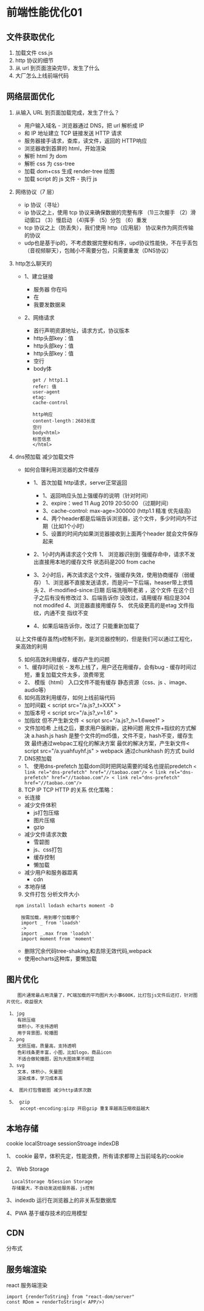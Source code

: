# 前端性能优化01
## 文件获取优化
1.  加载文件 css.js
2.  http 协议的细节
3.  从 url 到页面渲染完毕，发生了什么
4.  大厂怎么上线前端代码

## 网络层面优化

1. 从输入 URL 到页面加载完成，发生了什么？
   - 用户输入域名 - 浏览器通过 DNS，把 url 解析成 IP
   - 和 IP 地址建立 TCP 链接发送 HTTP 请求 
   - 服务器接手请求，查库，读文件，返回的 HTTP响应 
   - 浏览器收到首屏的 html，开始渲染 
   - 解析 html 为 dom 
   - 解析 css 为 css-tree 
   - 加载 dom+css 生成 render-tree 绘图 
   - 加载 script 的 js 文件 - 执行 js
      <!-- how browser words -->

2. 网络协议（7 层）
   - ip 协议（寻址）
   - ip 协议之上，使用 tcp 协议来确保数据的完整有序
     （1)三次握手 
     （2）滑动窗口 
     （3）慢启动 
     （4)挥手 
     （5）分包 
     （6）重发
   - tcp 协议之上（防丢失），我们使用 http（应用层） 协议来作为网页传输的协议
   - udp也是基于ip的，不考虑数据完整和有序，upd协议性能快，不在乎丢包（音视频聊天），包贼小不需要分包，只需要重发（DNS协议）


3. http怎么聊天的
    - 1、建立链接

       - 服务器 你在吗
       - 在
       - 我要发数据来
    - 2、网络请求
      - 首行声明资源地址，请求方式，协议版本
      - http头部key：值
      - http头部key：值
      - http头部key：值
      - 空行
      - body体
  
      ```
         get / http1.1
         refer: 值
         user-agent
         etag:
         cache-control

         http响应
         content-length：2683长度
         空行
         body<html>
         标签信息
         </html>
      ```

4. dns预加载 减少加载文件
   - 如何合理利用浏览器的文件缓存

     - 1、首次加载 http请求，server正常返回
         - 1、返回响应头加上强缓存的说明（针对时间）
         - 2、expire：wed 11 Aug 2019 20:50:00 （过期时间）
         - 3、cache-control: max-age=300000 (http1.1 精准 优先级高)
         - 4、两个header都是后端告诉浏览器，这个文件，多少时间内不过期（比如1个小时）
         - 5、设置的时间内如果浏览器接收到上面两个header 就会文件保存起来
     - 2、1小时内再请求这个文件
       1、 浏览器识别到  强缓存命中，请求不发出直接用本地的缓存文件 状态码是200 from cache

     - 3、2小时后，再次请求这个文件，强缓存失效，使用协商缓存（弱缓存） 
               1、浏览器不直接发送请求，而是问一下后端，heaser带上求情 头 
               2、if-modified-since:日期 后端洗哦啊老弟 ，这个文件 在这个日子之后有没有修改过
               3、后端告诉你 没改过，请用缓存  相应是304 not modifed
               4、浏览器直接用缓存
               5、 优先级更高的是etag 文件指纹，内通不变  指纹不变
      - 4、如果后端告诉你，改过了 只能重新加载了


    以上文件缓存虽然js控制不到，是浏览器控制的，但是我们可以通过工程化，来高效的利用


    5. 如何高效利用缓存，缓存产生的问题
      - 1、缓存时间过长 
       - 发布上线了，用户还在用缓存，会有bug
       - 缓存时间过短，重复加载文件太多，浪费带宽
      - 2、 模版（html） 入口文件不能有缓存
        静态资源（css、js 、image、audio等）
     

    6. 如何高效利用缓存，如何上线前端代码
      - 加时间戳 < script src="/a.js?_t=XXX" >
      - 加版本号 < script src="/a.js?_v=1.6" >
      - 加指纹 但不产生新文件 < script src="/a.js?_h=1.6wee1" >
      - 文件加哈希
        上线之后，要求用户强刷新，这种问题 用文件+指纹的方式解决
        a.hash.js   hash 是整个文件的md5值，文件不变，hash不变，缓存生效
      最终通过webpac工程化的解决方案  最优的解决方案，产生新文件< script src="/a.yuahfuyhf.js" >
      webpack 通过chunkhash 的方式 build 
    

    7. DNS预加载
      - 1、 使用dns-prefetch 加载dom同时把网站需要的域名也提前predetch
       ```
         < link rel="dns-prefetch" href="//taobao.com"/>
         < link rel="dns-prefetch" href="//taobao.com"/>
         < link rel="dns-prefetch" href="//taobao.com"/>
       ```
    8. TCP
    IP TCP HTTP 的关系
    优化策略：
      - 长连接
      - 减少文件体积
         - js打包压缩
         - 图片压缩
         - gzip
      - 减少文件请求次数 
         - 雪碧图
         - js、css打包
         - 缓存控制
         - 懒加载
      - 减少用户和服务器距离
         - cdn
      - 本地存储


    9. 文件打包 分析文件大小

    ```
    npm install lodash echarts moment -D
    ```

    ```
      按需加载，用到哪个加载哪个
      import _ from 'loadsh'
      ->
      import _.max from 'loadsh'
      import moment from 'moment'
    ```
    
    - 删除冗余代码tree-shaking,和去除无效代码,webpack
    - 使用echarts这种库，要懒加载

## 图片优化

        图片通常最占用流量了，PC端加载的平均图片大小事600K，比打包js文件后还打，针对图片优化，收益很大

     1、jpg
        有损压缩
        体积小，不支持透明
        用于背景图，轮播图
     2、png
        无损压缩，质量高，支持透明
        色彩线条更丰富，小图，比如logo，商品icon
        不适合做轮播图，因为大图效果不明显
     3、svg
        文本，体积小，矢量图
        渲染成本，学习成本高

     4、 图片打包雪碧图 减少http请求次数

     5、 gzip
         accept-encoding:gizp 开启gzip 重复率越高压缩收益越大
     
##  本地存储
   cookie localStroage sessionStroage indexDB

   1、 cookie 
       最早，体积先定，性能浪费，所有请求都带上当前域名的cookie
    
   2、 Web Storage
      
      LocalStorage 与Session Storage
      存储量大，不自动发送给服务器，js控制

   3、indexdb
      运行在浏览器上的非关系型数据库

   4、PWA
      基于缓存技术的应用模型
     

## CDN  
   分布式


## 服务端渲染
  react 服务端渲染 
  ```
  import {renderToString} from "react-dom/server"
  const RDom = renderToString(< APP/>)
  ```
  
